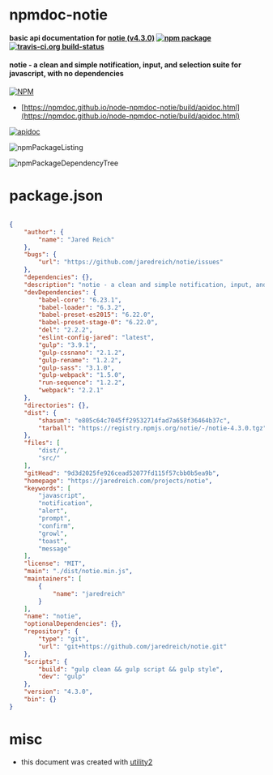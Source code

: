 # npmdoc-notie

#### basic api documentation for  [notie (v4.3.0)](https://jaredreich.com/projects/notie)  [![npm package](https://img.shields.io/npm/v/npmdoc-notie.svg?style=flat-square)](https://www.npmjs.org/package/npmdoc-notie) [![travis-ci.org build-status](https://api.travis-ci.org/npmdoc/node-npmdoc-notie.svg)](https://travis-ci.org/npmdoc/node-npmdoc-notie)

#### notie - a clean and simple notification, input, and selection suite for javascript, with no dependencies

[![NPM](https://nodei.co/npm/notie.png?downloads=true&downloadRank=true&stars=true)](https://www.npmjs.com/package/notie)

- [https://npmdoc.github.io/node-npmdoc-notie/build/apidoc.html](https://npmdoc.github.io/node-npmdoc-notie/build/apidoc.html)

[![apidoc](https://npmdoc.github.io/node-npmdoc-notie/build/screenCapture.buildCi.browser.%252Ftmp%252Fbuild%252Fapidoc.html.png)](https://npmdoc.github.io/node-npmdoc-notie/build/apidoc.html)

![npmPackageListing](https://npmdoc.github.io/node-npmdoc-notie/build/screenCapture.npmPackageListing.svg)

![npmPackageDependencyTree](https://npmdoc.github.io/node-npmdoc-notie/build/screenCapture.npmPackageDependencyTree.svg)



# package.json

```json

{
    "author": {
        "name": "Jared Reich"
    },
    "bugs": {
        "url": "https://github.com/jaredreich/notie/issues"
    },
    "dependencies": {},
    "description": "notie - a clean and simple notification, input, and selection suite for javascript, with no dependencies",
    "devDependencies": {
        "babel-core": "6.23.1",
        "babel-loader": "6.3.2",
        "babel-preset-es2015": "6.22.0",
        "babel-preset-stage-0": "6.22.0",
        "del": "2.2.2",
        "eslint-config-jared": "latest",
        "gulp": "3.9.1",
        "gulp-cssnano": "2.1.2",
        "gulp-rename": "1.2.2",
        "gulp-sass": "3.1.0",
        "gulp-webpack": "1.5.0",
        "run-sequence": "1.2.2",
        "webpack": "2.2.1"
    },
    "directories": {},
    "dist": {
        "shasum": "e805c64c7045ff29532714fad7a658f36464b37c",
        "tarball": "https://registry.npmjs.org/notie/-/notie-4.3.0.tgz"
    },
    "files": [
        "dist/",
        "src/"
    ],
    "gitHead": "9d3d2025fe926cead52077fd115f57cbb0b5ea9b",
    "homepage": "https://jaredreich.com/projects/notie",
    "keywords": [
        "javascript",
        "notification",
        "alert",
        "prompt",
        "confirm",
        "growl",
        "toast",
        "message"
    ],
    "license": "MIT",
    "main": "./dist/notie.min.js",
    "maintainers": [
        {
            "name": "jaredreich"
        }
    ],
    "name": "notie",
    "optionalDependencies": {},
    "repository": {
        "type": "git",
        "url": "git+https://github.com/jaredreich/notie.git"
    },
    "scripts": {
        "build": "gulp clean && gulp script && gulp style",
        "dev": "gulp"
    },
    "version": "4.3.0",
    "bin": {}
}
```



# misc
- this document was created with [utility2](https://github.com/kaizhu256/node-utility2)

